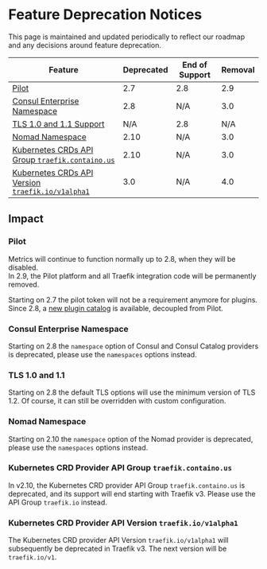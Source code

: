 # Feature Deprecation Notices

This page is maintained and updated periodically to reflect our roadmap and any decisions around feature deprecation.

| Feature                                                                                                     | Deprecated | End of Support | Removal |
|-------------------------------------------------------------------------------------------------------------|------------|----------------|---------|
| [Pilot](#pilot)                                                                                             | 2.7        | 2.8            | 2.9     |
| [Consul Enterprise Namespace](#consul-enterprise-namespace)                                                 | 2.8        | N/A            | 3.0     |
| [TLS 1.0 and 1.1 Support](#tls-10-and-11)                                                                   | N/A        | 2.8            | N/A     |
| [Nomad Namespace](#nomad-namespace)                                                                         | 2.10       | N/A            | 3.0     |
| [Kubernetes CRDs API Group `traefik.containo.us`](#kubernetes-crd-provider-api-group-traefikcontainous)     | 2.10       | N/A            | 3.0     |
| [Kubernetes CRDs API Version `traefik.io/v1alpha1`](#kubernetes-crd-provider-api-version-traefikiov1alpha1) | 3.0        | N/A            | 4.0     |

## Impact

### Pilot

Metrics will continue to function normally up to 2.8, when they will be disabled.  
In 2.9, the Pilot platform and all Traefik integration code will be permanently removed.

Starting on 2.7 the pilot token will not be a requirement anymore for plugins.  
Since 2.8, a [new plugin catalog](https://plugins.traefik.io) is available, decoupled from Pilot.

### Consul Enterprise Namespace

Starting on 2.8 the `namespace` option of Consul and Consul Catalog providers is deprecated, 
please use the `namespaces` options instead.  

### TLS 1.0 and 1.1

Starting on 2.8 the default TLS options will use the minimum version of TLS 1.2. Of course, it can still be overridden with custom configuration.  

### Nomad Namespace

Starting on 2.10 the `namespace` option of the Nomad provider is deprecated,
please use the `namespaces` options instead.

### Kubernetes CRD Provider API Group `traefik.containo.us`

In v2.10, the Kubernetes CRD provider API Group `traefik.containo.us` is deprecated, and its support will end starting with Traefik v3. Please use the API Group `traefik.io` instead.

### Kubernetes CRD Provider API Version `traefik.io/v1alpha1`

The Kubernetes CRD provider API Version `traefik.io/v1alpha1` will subsequently be deprecated in Traefik v3. The next version will be `traefik.io/v1`.
